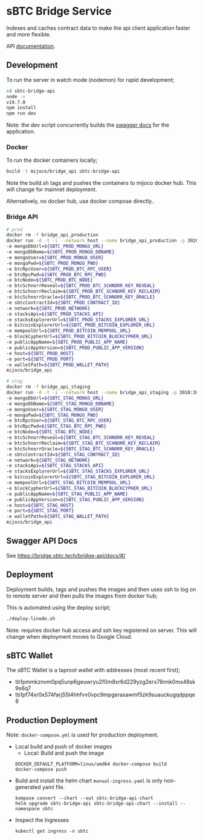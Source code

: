 # sBTC Bridge Service

Indexes and caches contract data to make the api client application faster
and more flexible.

API [documentation](https://bridge.sbtc.tech/bridge-api/docs/).

## Development

To run the server in watch mode (nodemon) for rapid development;

```bash
cd sbtc-bridge-api
node -v
v19.7.0
npm install
npm run dev
```

Note: the dev script concurrently builds the [swagger docs](http://localhost:3010/docs) for
the application.

### Docker

To run the docker containers locally;

```bash
build -t mijoco/bridge_api sbtc-bridge-api
```

Note the build.sh tags and pushes the containers to mijoco docker hub. This will change for mainnet
deployment.

Alternatively, no docker hub, use docker compose directly..

### Bridge API

```bash
# prod
docker rm -f bridge_api_production
docker run -d -t -i --network host --name bridge_api_production -p 3020:3020 -e NODE_ENV='linode-production' 
-e mongoDbUrl=${SBTC_PROD_MONGO_URL} 
-e mongoDbName=${SBTC_PROD_MONGO_DBNAME} 
-e mongoUser=${SBTC_PROD_MONGO_USER} 
-e mongoPwd=${SBTC_PROD_MONGO_PWD}
-e btcRpcUser=${SBTC_PROD_BTC_RPC_USER} 
-e btcRpcPwd=${SBTC_PROD_BTC_RPC_PWD} 
-e btcNode=${SBTC_PROD_BTC_NODE}
-e btcSchnorrReveal=${SBTC_PROD_BTC_SCHNORR_KEY_REVEAL} 
-e btcSchnorrReclaim=${SBTC_PROD_BTC_SCHNORR_KEY_RECLAIM} 
-e btcSchnorrOracle=${SBTC_PROD_BTC_SCHNORR_KEY_ORACLE}   
-e sbtcContractId=${SBTC_PROD_CONTRACT_ID} 
-e network=${SBTC_PROD_NETWORK} 
-e stacksApi=${SBTC_PROD_STACKS_API} 
-e stacksExplorerUrl=${SBTC_PROD_STACKS_EXPLORER_URL} 
-e bitcoinExplorerUrl=${SBTC_PROD_BITCOIN_EXPLORER_URL} 
-e mempoolUrl=${SBTC_PROD_BITCOIN_MEMPOOL_URL} 
-e blockCypherUrl=${SBTC_PROD_BITCOIN_BLOCKCYPHER_URL} 
-e publicAppName=${SBTC_PROD_PUBLIC_APP_NAME} 
-e publicAppVersion=${SBTC_PROD_PUBLIC_APP_VERSION} 
-e host=${SBTC_PROD_HOST} 
-e port=${SBTC_PROD_PORT} 
-e walletPath=${SBTC_PROD_WALLET_PATH} 
mijoco/bridge_api
```

```bash
# stag
docker rm -f bridge_api_staging
docker run -d -t -i --network host --name bridge_api_staging -p 3010:3010 -e NODE_ENV='linode-staging' 
-e mongoDbUrl=${SBTC_STAG_MONGO_URL} 
-e mongoDbName=${SBTC_STAG_MONGO_DBNAME} 
-e mongoUser=${SBTC_STAG_MONGO_USER} 
-e mongoPwd=${SBTC_STAG_MONGO_PWD}
-e btcRpcUser=${SBTC_STAG_BTC_RPC_USER} 
-e btcRpcPwd=${SBTC_STAG_BTC_RPC_PWD} 
-e btcNode=${SBTC_STAG_BTC_NODE}
-e btcSchnorrReveal=${SBTC_STAG_BTC_SCHNORR_KEY_REVEAL} 
-e btcSchnorrReclaim=${SBTC_STAG_BTC_SCHNORR_KEY_RECLAIM} 
-e btcSchnorrOracle=${SBTC_STAG_BTC_SCHNORR_KEY_ORACLE}   
-e sbtcContractId=${SBTC_STAG_CONTRACT_ID} 
-e network=${SBTC_STAG_NETWORK} 
-e stacksApi=${SBTC_STAG_STACKS_API} 
-e stacksExplorerUrl=${SBTC_STAG_STACKS_EXPLORER_URL} 
-e bitcoinExplorerUrl=${SBTC_STAG_BITCOIN_EXPLORER_URL} 
-e mempoolUrl=${SBTC_STAG_BITCOIN_MEMPOOL_URL} 
-e blockCypherUrl=${SBTC_STAG_BITCOIN_BLOCKCYPHER_URL} 
-e publicAppName=${SBTC_STAG_PUBLIC_APP_NAME} 
-e publicAppVersion=${SBTC_STAG_PUBLIC_APP_VERSION} 
-e host=${SBTC_STAG_HOST} 
-e port=${SBTC_STAG_PORT} 
-e walletPath=${SBTC_STAG_WALLET_PATH} 
mijoco/bridge_api
```

## Swagger API Docs

See https://bridge.sbtc.tech/bridge-api/docs/#/

## Deployment

Deployment builds, tags and pushes the images and then uses ssh to log on to remote server
and then pulls the images from docker hub;

This is automated using the deploy script;

```bash
./deploy-linode.sh
```

Note: requires docker hub access and ssh key registered on server. This will change when deployment
moves to Google Cloud.

## sBTC Wallet

The sBTC Wallet is a taproot wallet with addresses (most recent first);

- tb1pmmkznvm0pq5unp6geuwryu2f0m8xr6d229yzg2erx78nnk0ms48sk9s6q7
- tb1pf74xr0x574farj55t4hhfvv0vpc9mpgerasawmf5zk9suauckugqdppqe8

## Production Deployment

Note: `docker-compose.yml` is used for production deployment.

- Local build and push of docker images
  - Local: Build and push the image
  ```
  DOCKER_DEFAULT_PLATFORM=linux/amd64 docker-compose build
  docker-compose push
  ```
- Build and install the helm chart
  `manual-ingress.yaml` is only non-generated yaml file.
  ```
  kompose convert --chart --out sbtc-bridge-api-chart
  helm upgrade sbtc-bridge-api sbtc-bridge-api-chart --install --namespace sbtc
  ```
- Inspect the Ingresses
  ```
  kubectl get ingress -n sbtc
  ```
